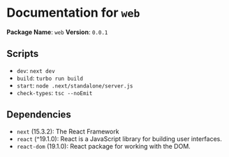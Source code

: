 # Documentation for `web`

**Package Name**: `web`
**Version**: `0.0.1`

## Scripts
- `dev`: `next dev`
- `build`: `turbo run build`
- `start`: `node .next/standalone/server.js`
- `check-types`: `tsc --noEmit`

## Dependencies
- `next` (15.3.2): The React Framework
- `react` (^19.1.0): React is a JavaScript library for building user interfaces.
- `react-dom` (19.1.0): React package for working with the DOM.